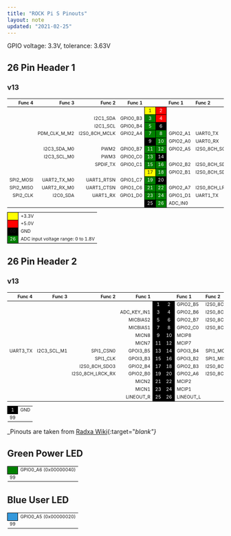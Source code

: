 ```yaml
---
title: "ROCK Pi S Pinouts"
layout: note
updated: "2021-02-25"
---
```


GPIO voltage: 3.3V, tolerance: 3.63V

## 26 Pin Header 1

### v13

<table style="font-size: 0.75em;">
  <thead>
    <tr>
      <th style="text-align: right">Func 4</th>
      <th style="text-align: right">Func 3</th>
      <th style="text-align: right">Func 2</th>
      <th style="text-align: right">Func 1</th>
      <th style="text-align: center">&nbsp;</th>
      <th style="text-align: center">&nbsp;</th>
      <th style="text-align: left">Func 1</th>
      <th style="text-align: left">Func 2</th>
      <th style="text-align: left">Func 3</th>
      <th style="text-align: left">Func 4</th>
    </tr>
  </thead>
  <tbody>
    <tr>
      <td style="text-align: right">&nbsp;</td>
      <td style="text-align: right">&nbsp;</td>
      <td style="text-align: right">&nbsp;</td>
      <td style="text-align: right">&nbsp;</td>
      <td style="background-color: yellow; border: 1px solid black; text-align: center">1</td>
      <td style="background-color: red; border: 1px solid black; color: white; text-align: center">2</td>
      <td style="text-align: left">&nbsp;</td>
      <td style="text-align: left">&nbsp;</td>
      <td style="text-align: left">&nbsp;</td>
      <td style="text-align: left">&nbsp;</td>
    </tr>
    <tr>
      <td style="text-align: right">&nbsp;</td>
      <td style="text-align: right">&nbsp;</td>
      <td style="text-align: right">I2C1_SDA</td>
      <td style="text-align: right">GPIO0_B3</td>
      <td style="background-color: green; border: 1px solid black; color: white; text-align: center">3</td>
      <td style="background-color: red; border: 1px solid black; color: white; text-align: center">4</td>
      <td style="text-align: left">&nbsp;</td>
      <td style="text-align: left">&nbsp;</td>
      <td style="text-align: left">&nbsp;</td>
      <td style="text-align: left">&nbsp;</td>
    </tr>
    <tr>
      <td style="text-align: right">&nbsp;</td>
      <td style="text-align: right">&nbsp;</td>
      <td style="text-align: right">I2C1_SCL</td>
      <td style="text-align: right">GPIO0_B4</td>
      <td style="background-color: green; border: 1px solid black; color: white; text-align: center">5</td>
      <td style="background-color: black; border: 1px solid black; color: white; text-align: center">6</td>
      <td style="text-align: left">&nbsp;</td>
      <td style="text-align: left">&nbsp;</td>
      <td style="text-align: left">&nbsp;</td>
      <td style="text-align: left">&nbsp;</td>
    </tr>
    <tr>
      <td style="text-align: right">&nbsp;</td>
      <td style="text-align: right">PDM_CLK_M_M2</td>
      <td style="text-align: right">I2S0_8CH_MCLK</td>
      <td style="text-align: right">GPIO2_A4</td>
      <td style="background-color: green; border: 1px solid black; color: white; text-align: center">7</td>
      <td style="background-color: green; border: 1px solid black; color: white; text-align: center">8</td>
      <td style="text-align: left">GPIO2_A1</td>
      <td style="text-align: left">UART0_TX</td>
      <td style="text-align: left">SPI0_MOSI</td>
      <td style="text-align: left">&nbsp;</td>
    </tr>
    <tr>
      <td style="text-align: right">&nbsp;</td>
      <td style="text-align: right">&nbsp;</td>
      <td style="text-align: right">&nbsp;</td>
      <td style="text-align: right">&nbsp;</td>
      <td style="background-color: black; border: 1px solid black; color: white; text-align: center">9</td>
      <td style="background-color: green; border: 1px solid black; color: white; text-align: center">10</td>
      <td style="text-align: left">GPIO2_A0</td>
      <td style="text-align: left">UART0_RX</td>
      <td style="text-align: left">SPI0_MISO</td>
      <td style="text-align: left">&nbsp;</td>
    </tr>
    <tr>
      <td style="text-align: right">&nbsp;</td>
      <td style="text-align: right">I2C3_SDA_M0</td>
      <td style="text-align: right">PWM2</td>
      <td style="text-align: right">GPIO0_B7</td>
      <td style="background-color: green; border: 1px solid black; color: white; text-align: center">11</td>
      <td style="background-color: green; border: 1px solid black; color: white; text-align: center">12</td>
      <td style="text-align: left">GPIO2_A5</td>
      <td style="text-align: left">I2S0_8CH_SCLK_TX</td>
      <td style="text-align: left">&nbsp;</td>
      <td style="text-align: left">&nbsp;</td>
    </tr>
    <tr>
      <td style="text-align: right">&nbsp;</td>
      <td style="text-align: right">I2C3_SCL_M0</td>
      <td style="text-align: right">PWM3</td>
      <td style="text-align: right">GPIO0_C0</td>
      <td style="background-color: green; border: 1px solid black; color: white; text-align: center">13</td>
      <td style="background-color: black; border: 1px solid black; color: white; text-align: center">14</td>
      <td style="text-align: left">&nbsp;</td>
      <td style="text-align: left">&nbsp;</td>
      <td style="text-align: left">&nbsp;</td>
      <td style="text-align: left">&nbsp;</td>
    </tr>
    <tr>
      <td style="text-align: right">&nbsp;</td>
      <td style="text-align: right">&nbsp;</td>
      <td style="text-align: right">SPDIF_TX</td>
      <td style="text-align: right">GPIO0_C1</td>
      <td style="background-color: green; border: 1px solid black; color: white; text-align: center">15</td>
      <td style="background-color: green; border: 1px solid black; color: white; text-align: center">16</td>
      <td style="text-align: left">GPIO2_B2</td>
      <td style="text-align: left">I2S0_8CH_SDO1</td>
      <td style="text-align: left">&nbsp;</td>
      <td style="text-align: left">&nbsp;</td>
    </tr>
    <tr>
      <td style="text-align: right">&nbsp;</td>
      <td style="text-align: right">&nbsp;</td>
      <td style="text-align: right">&nbsp;</td>
      <td style="text-align: right">&nbsp;</td>
      <td style="background-color: yellow; border: 1px solid black; text-align: center">17</td>
      <td style="background-color: green; border: 1px solid black; color: white; text-align: center">18</td>
      <td style="text-align: left">GPIO2_B1</td>
      <td style="text-align: left">I2S0_8CH_SDO0</td>
      <td style="text-align: left">&nbsp;</td>
      <td style="text-align: left">&nbsp;</td>
    </tr>
    <tr>
      <td style="text-align: right">SPI2_MOSI</td>
      <td style="text-align: right">UART2_TX_M0</td>
      <td style="text-align: right">UART1_RTSN</td>
      <td style="text-align: right">GPIO1_C7</td>
      <td style="background-color: green; border: 1px solid black; color: white; text-align: center">19</td>
      <td style="background-color: black; border: 1px solid black; color: white; text-align: center">20</td>
      <td style="text-align: left">&nbsp;</td>
      <td style="text-align: left">&nbsp;</td>
      <td style="text-align: left">&nbsp;</td>
      <td style="text-align: left">&nbsp;</td>
    </tr>
    <tr>
      <td style="text-align: right">SPI2_MISO</td>
      <td style="text-align: right">UART2_RX_M0</td>
      <td style="text-align: right">UART1_CTSN</td>
      <td style="text-align: right">GPIO1_C6</td>
      <td style="background-color: green; border: 1px solid black; color: white; text-align: center">21</td>
      <td style="background-color: green; border: 1px solid black; color: white; text-align: center">22</td>
      <td style="text-align: left">GPIO2_A7</td>
      <td style="text-align: left">I2S0_8CH_LRCK_TX</td>
      <td style="text-align: left">&nbsp;</td>
      <td style="text-align: left">&nbsp;</td>
    </tr>
    <tr>
      <td style="text-align: right">SPI2_CLK</td>
      <td style="text-align: right">I2C0_SDA</td>
      <td style="text-align: right">UART1_RX</td>
      <td style="text-align: right">GPIO1_D0</td>
      <td style="background-color: green; border: 1px solid black; color: white; text-align: center">23</td>
      <td style="background-color: green; border: 1px solid black; color: white; text-align: center">24</td>
      <td style="text-align: left">GPIO1_D1</td>
      <td style="text-align: left">UART1_TX</td>
      <td style="text-align: left">I2C0_SCL</td>
      <td style="text-align: left">SPI2_CSN0</td>
    </tr>
    <tr>
      <td style="text-align: right">&nbsp;</td>
      <td style="text-align: right">&nbsp;</td>
      <td style="text-align: right">&nbsp;</td>
      <td style="text-align: right">&nbsp;</td>
      <td style="background-color: black; border: 1px solid black; color: white; text-align: center">25</td>
      <td style="background-color: green; border: 1px solid black; color: white; text-align: center">26</td>
      <td style="text-align: left">ADC_IN0</td>
      <td style="text-align: left">&nbsp;</td>
      <td style="text-align: left">&nbsp;</td>
      <td style="text-align: left">&nbsp;</td>
    </tr>
  </tbody>
</table>

<table style="font-size: 0.75em;">
  <tbody>
    <tr>
      <td style="background-color: yellow; border: 1px solid black; text-align: center">&nbsp;</td>
      <td>+3.3V</td>
    </tr>
    <tr>
      <td style="background-color: red; border: 1px solid black; text-align: center">&nbsp;</td>
      <td>+5.0V</td>
    </tr>
    <tr>
      <td style="background-color: black; border: 1px solid black; text-align: center">00</td>
      <td>GND</td>
    </tr>
    <tr>
      <td style="background-color: green; border: 1px solid black; color: white; text-align: center">26</td>
      <td>ADC input voltage range: 0 to 1.8V</td>
    </tr>
  </tbody>
</table>

## 26 Pin Header 2

### v13

<table style="font-size: 0.75em;">
  <thead>
    <tr>
      <th style="text-align: right">Func 4</th>
      <th style="text-align: right">Func 3</th>
      <th style="text-align: right">Func 2</th>
      <th style="text-align: right">Func 1</th>
      <th style="text-align: center">&nbsp;</th>
      <th style="text-align: center">&nbsp;</th>
      <th style="text-align: left">Func 1</th>
      <th style="text-align: left">Func 2</th>
      <th style="text-align: left">Func 3</th>
      <th style="text-align: left">Func 4</th>
    </tr>
  </thead>
  <tbody>
    <tr>
      <td style="text-align: right">&nbsp;</td>
      <td style="text-align: right">&nbsp;</td>
      <td style="text-align: right">&nbsp;</td>
      <td style="text-align: right">&nbsp;</td>
      <td style="background-color: black; border: 1px solid black; color: white; text-align: center">1</td>
      <td style="background-color: black; border: 1px solid black; color: white; text-align: center">2</td>
      <td style="text-align: left">GPIO2_B5</td>
      <td style="text-align: left">I2S0_8CH_SDI0</td>
      <td style="text-align: left">PDM_SDI0_M2</td>
      <td style="text-align: left">&nbsp;</td>
    </tr>
    <tr>
      <td style="text-align: right">&nbsp;</td>
      <td style="text-align: right">&nbsp;</td>
      <td style="text-align: right">&nbsp;</td>
      <td style="text-align: right">ADC_KEY_IN1</td>
      <td style="background-color: black; border: 1px solid black; color: white; text-align: center">3</td>
      <td style="background-color: black; border: 1px solid black; color: white; text-align: center">4</td>
      <td style="text-align: left">GPIO2_B6</td>
      <td style="text-align: left">I2S0_8CH_SDI1</td>
      <td style="text-align: left">PDM_SDI1_M2</td>
      <td style="text-align: left">&nbsp;</td>
    </tr>
    <tr>
      <td style="text-align: right">&nbsp;</td>
      <td style="text-align: right">&nbsp;</td>
      <td style="text-align: right">&nbsp;</td>
      <td style="text-align: right">MICBIAS2</td>
      <td style="background-color: black; border: 1px solid black; color: white; text-align: center">5</td>
      <td style="background-color: black; border: 1px solid black; color: white; text-align: center">6</td>
      <td style="text-align: left">GPIO2_B7</td>
      <td style="text-align: left">I2S0_8CH_SDI2</td>
      <td style="text-align: left">PDM_SDI2_M2</td>
      <td style="text-align: left">&nbsp;</td>
    </tr>
    <tr>
      <td style="text-align: right">&nbsp;</td>
      <td style="text-align: right">&nbsp;</td>
      <td style="text-align: right">&nbsp;</td>
      <td style="text-align: right">MICBIAS1</td>
      <td style="background-color: black; border: 1px solid black; color: white; text-align: center">7</td>
      <td style="background-color: black; border: 1px solid black; color: white; text-align: center">8</td>
      <td style="text-align: left">GPIO2_C0</td>
      <td style="text-align: left">I2S0_8CH_SDI3</td>
      <td style="text-align: left">PDM_SDI3_M2</td>
      <td style="text-align: left">&nbsp;</td>
    </tr>
    <tr>
      <td style="text-align: right">&nbsp;</td>
      <td style="text-align: right">&nbsp;</td>
      <td style="text-align: right">&nbsp;</td>
      <td style="text-align: right">MICN8</td>
      <td style="background-color: black; border: 1px solid black; color: white; text-align: center">9</td>
      <td style="background-color: black; border: 1px solid black; color: white; text-align: center">10</td>
      <td style="text-align: left">MCIP8</td>
      <td style="text-align: left">&nbsp;</td>
      <td style="text-align: left">&nbsp;</td>
      <td style="text-align: left">&nbsp;</td>
    </tr>
    <tr>
      <td style="text-align: right">&nbsp;</td>
      <td style="text-align: right">&nbsp;</td>
      <td style="text-align: right">&nbsp;</td>
      <td style="text-align: right">MICN7</td>
      <td style="background-color: black; border: 1px solid black; color: white; text-align: center">11</td>
      <td style="background-color: black; border: 1px solid black; color: white; text-align: center">12</td>
      <td style="text-align: left">MCIP7</td>
      <td style="text-align: left">&nbsp;</td>
      <td style="text-align: left">&nbsp;</td>
      <td style="text-align: left">&nbsp;</td>
    </tr>
    <tr>
      <td style="text-align: right">UART3_TX</td>
      <td style="text-align: right">I2C3_SCL_M1</td>
      <td style="text-align: right">SPI1_CSN0</td>
      <td style="text-align: right">GPOI3_B5</td>
      <td style="background-color: black; border: 1px solid black; color: white; text-align: center">13</td>
      <td style="background-color: black; border: 1px solid black; color: white; text-align: center">14</td>
      <td style="text-align: left">GPOI3_B4</td>
      <td style="text-align: left">SPI1_MOSI</td>
      <td style="text-align: left">I2C3_SDA_M1</td>
      <td style="text-align: left">UART3_RX</td>
    </tr>
    <tr>
      <td style="text-align: right">&nbsp;</td>
      <td style="text-align: right">&nbsp;</td>
      <td style="text-align: right">SPI1_CLK</td>
      <td style="text-align: right">GPOI3_B3</td>
      <td style="background-color: black; border: 1px solid black; color: white; text-align: center">15</td>
      <td style="background-color: black; border: 1px solid black; color: white; text-align: center">16</td>
      <td style="text-align: left">GPOI3_B2</td>
      <td style="text-align: left">SPI1_MISO</td>
      <td style="text-align: left">&nbsp;</td>
      <td style="text-align: left">&nbsp;</td>
    </tr>
    <tr>
      <td style="text-align: right">&nbsp;</td>
      <td style="text-align: right">&nbsp;</td>
      <td style="text-align: right">I2S0_8CH_SDO3</td>
      <td style="text-align: right">GPIO2_B4</td>
      <td style="background-color: black; border: 1px solid black; color: white; text-align: center">17</td>
      <td style="background-color: black; border: 1px solid black; color: white; text-align: center">18</td>
      <td style="text-align: left">GPIO2_B3</td>
      <td style="text-align: left">I2S0_8CH_SDO2</td>
      <td style="text-align: left">&nbsp;</td>
      <td style="text-align: left">&nbsp;</td>
    </tr>
    <tr>
      <td style="text-align: right">&nbsp;</td>
      <td style="text-align: right">&nbsp;</td>
      <td style="text-align: right">I2S0_8CH_LRCK_RX</td>
      <td style="text-align: right">GPIO2_B0</td>
      <td style="background-color: black; border: 1px solid black; color: white; text-align: center">19</td>
      <td style="background-color: black; border: 1px solid black; color: white; text-align: center">20</td>
      <td style="text-align: left">GPIO2_A6</td>
      <td style="text-align: left">I2S0_8CH_SCLK_RX</td>
      <td style="text-align: left">PDM_CLK_S_M2</td>
      <td style="text-align: left">&nbsp;</td>
    </tr>
    <tr>
      <td style="text-align: right">&nbsp;</td>
      <td style="text-align: right">&nbsp;</td>
      <td style="text-align: right">&nbsp;</td>
      <td style="text-align: right">MICN2</td>
      <td style="background-color: black; border: 1px solid black; color: white; text-align: center">21</td>
      <td style="background-color: black; border: 1px solid black; color: white; text-align: center">22</td>
      <td style="text-align: left">MCIP2</td>
      <td style="text-align: left">&nbsp;</td>
      <td style="text-align: left">&nbsp;</td>
      <td style="text-align: left">&nbsp;</td>
    </tr>
    <tr>
      <td style="text-align: right">&nbsp;</td>
      <td style="text-align: right">&nbsp;</td>
      <td style="text-align: right">&nbsp;</td>
      <td style="text-align: right">MICN1</td>
      <td style="background-color: black; border: 1px solid black; color: white; text-align: center">23</td>
      <td style="background-color: black; border: 1px solid black; color: white; text-align: center">24</td>
      <td style="text-align: left">MCIP1</td>
      <td style="text-align: left">&nbsp;</td>
      <td style="text-align: left">&nbsp;</td>
      <td style="text-align: left">&nbsp;</td>
    </tr>
    <tr>
      <td style="text-align: right">&nbsp;</td>
      <td style="text-align: right">&nbsp;</td>
      <td style="text-align: right">&nbsp;</td>
      <td style="text-align: right">LINEOUT_R</td>
      <td style="background-color: black; border: 1px solid black; color: white; text-align: center">25</td>
      <td style="background-color: black; border: 1px solid black; color: white; text-align: center">26</td>
      <td style="text-align: left">LINEOUT_L</td>
      <td style="text-align: left">&nbsp;</td>
      <td style="text-align: left">&nbsp;</td>
      <td style="text-align: left">&nbsp;</td>
    </tr>
  </tbody>
</table>

<table style="font-size: 0.75em;">
  <tbody>
    <tr>
      <td style="background-color: black; border: 1px solid black; color: white; text-align: center">1</td>
      <td>GND</td>
    </tr>
    <tr>
      <td style="color: var(--color-light);">99</td>
    </tr>
  </tbody>
</table>

_Pinouts are taken from [Radxa Wiki](https://wiki.radxa.com/RockpiS/hardware/gpio){:target="_blank"}_

## Green Power LED

<table style="font-size: 0.75em;">
  <tbody>
    <tr>
      <td style="background-color: green; border: 1px solid black; color: green; text-align: center"></td>
      <td>GPIO0_A6 (0x00000040)</td>
    </tr>
    <tr>
      <td style="color: var(--color-light);">99</td>
    </tr>
  </tbody>
</table>

## Blue User LED

<table style="font-size: 0.75em;">
  <tbody>
    <tr>
      <td style="background-color: #3498DB; border: 1px solid black; color: #3498DB; text-align: center"></td>
      <td>GPIO0_A5 (0x00000020)</td>
    </tr>
    <tr>
      <td style="color: var(--color-light);">99</td>
    </tr>
  </tbody>
</table>
